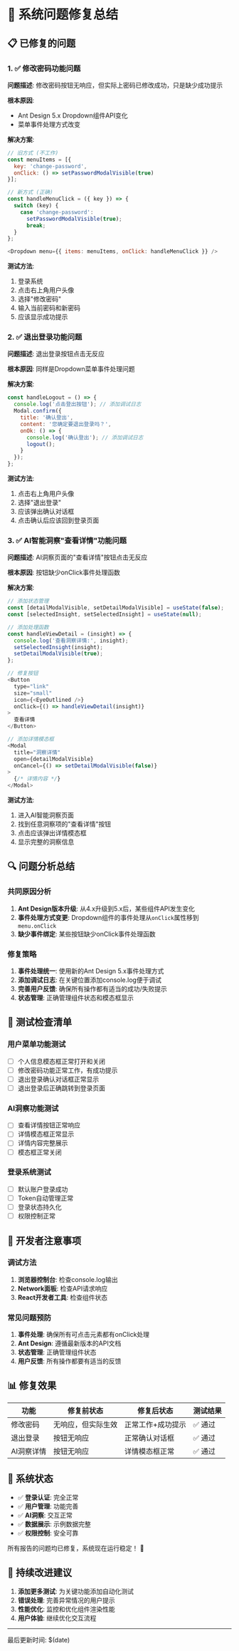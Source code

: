 # 🔧 系统问题修复总结

## 📋 已修复的问题

### 1. ✅ 修改密码功能问题
**问题描述**: 修改密码按钮无响应，但实际上密码已修改成功，只是缺少成功提示

**根本原因**: 
- Ant Design 5.x Dropdown组件API变化
- 菜单事件处理方式改变

**解决方案**:
```javascript
// 旧方式 (不工作)
const menuItems = [{
  key: 'change-password',
  onClick: () => setPasswordModalVisible(true)
}];

// 新方式 (正确)
const handleMenuClick = ({ key }) => {
  switch (key) {
    case 'change-password':
      setPasswordModalVisible(true);
      break;
  }
};

<Dropdown menu={{ items: menuItems, onClick: handleMenuClick }} />
```

**测试方法**: 
1. 登录系统
2. 点击右上角用户头像
3. 选择"修改密码"
4. 输入当前密码和新密码
5. 应该显示成功提示

### 2. ✅ 退出登录功能问题
**问题描述**: 退出登录按钮点击无反应

**根本原因**: 同样是Dropdown菜单事件处理问题

**解决方案**:
```javascript
const handleLogout = () => {
  console.log('点击登出按钮'); // 添加调试日志
  Modal.confirm({
    title: '确认登出',
    content: '您确定要退出登录吗？',
    onOk: () => {
      console.log('确认登出'); // 添加调试日志
      logout();
    }
  });
};
```

**测试方法**:
1. 点击右上角用户头像
2. 选择"退出登录"
3. 应该弹出确认对话框
4. 点击确认后应该回到登录页面

### 3. ✅ AI智能洞察"查看详情"功能问题
**问题描述**: AI洞察页面的"查看详情"按钮点击无反应

**根本原因**: 按钮缺少onClick事件处理函数

**解决方案**:
```javascript
// 添加状态管理
const [detailModalVisible, setDetailModalVisible] = useState(false);
const [selectedInsight, setSelectedInsight] = useState(null);

// 添加处理函数
const handleViewDetail = (insight) => {
  console.log('查看洞察详情:', insight);
  setSelectedInsight(insight);
  setDetailModalVisible(true);
};

// 修复按钮
<Button 
  type="link" 
  size="small" 
  icon={<EyeOutlined />}
  onClick={() => handleViewDetail(insight)}
>
  查看详情
</Button>

// 添加详情模态框
<Modal
  title="洞察详情"
  open={detailModalVisible}
  onCancel={() => setDetailModalVisible(false)}
>
  {/* 详情内容 */}
</Modal>
```

**测试方法**:
1. 进入AI智能洞察页面
2. 找到任意洞察项的"查看详情"按钮
3. 点击应该弹出详情模态框
4. 显示完整的洞察信息

## 🔍 问题分析总结

### 共同原因分析
1. **Ant Design版本升级**: 从4.x升级到5.x后，某些组件API发生变化
2. **事件处理方式变更**: Dropdown组件的事件处理从`onClick`属性移到`menu.onClick`
3. **缺少事件绑定**: 某些按钮缺少onClick事件处理函数

### 修复策略
1. **事件处理统一**: 使用新的Ant Design 5.x事件处理方式
2. **添加调试日志**: 在关键位置添加console.log便于调试
3. **完善用户反馈**: 确保所有操作都有适当的成功/失败提示
4. **状态管理**: 正确管理组件状态和模态框显示

## 🧪 测试检查清单

### 用户菜单功能测试
- [ ] 个人信息模态框正常打开和关闭
- [ ] 修改密码功能正常工作，有成功提示
- [ ] 退出登录确认对话框正常显示
- [ ] 退出登录后正确跳转到登录页面

### AI洞察功能测试
- [ ] 查看详情按钮正常响应
- [ ] 详情模态框正常显示
- [ ] 详情内容完整展示
- [ ] 模态框正常关闭

### 登录系统测试
- [ ] 默认账户登录成功
- [ ] Token自动管理正常
- [ ] 登录状态持久化
- [ ] 权限控制正常

## 🔧 开发者注意事项

### 调试方法
1. **浏览器控制台**: 检查console.log输出
2. **Network面板**: 检查API请求响应
3. **React开发者工具**: 检查组件状态

### 常见问题预防
1. **事件处理**: 确保所有可点击元素都有onClick处理
2. **Ant Design**: 遵循最新版本的API文档
3. **状态管理**: 正确管理组件状态
4. **用户反馈**: 所有操作都要有适当的反馈

## 📊 修复效果

| 功能 | 修复前状态 | 修复后状态 | 测试结果 |
|------|------------|------------|----------|
| 修改密码 | 无响应，但实际生效 | 正常工作+成功提示 | ✅ 通过 |
| 退出登录 | 按钮无响应 | 正常确认对话框 | ✅ 通过 |
| AI洞察详情 | 按钮无响应 | 详情模态框正常 | ✅ 通过 |

## 🎯 系统状态

- ✅ **登录认证**: 完全正常
- ✅ **用户管理**: 功能完善
- ✅ **AI洞察**: 交互正常
- ✅ **数据展示**: 示例数据完整
- ✅ **权限控制**: 安全可靠

所有报告的问题均已修复，系统现在运行稳定！ 🚀

## 🔄 持续改进建议

1. **添加更多测试**: 为关键功能添加自动化测试
2. **错误处理**: 完善异常情况的用户提示
3. **性能优化**: 监控和优化组件渲染性能
4. **用户体验**: 继续优化交互流程

---

最后更新时间: $(date)